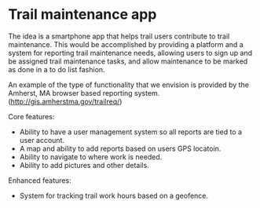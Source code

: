 # Trail maintenance app

The idea is a smartphone app that helps trail users contribute to trail maintenance.  This would be accomplished by providing a platform and a system for reporting trail maintenance needs, allowing users to sign up and be assigned trail maintenance tasks, and allow maintenance to be marked as done in a to do list fashion.

An example of the type of functionality that we envision is provided by the Amherst, MA browser based reporting system. (http://gis.amherstma.gov/trailreq/)

Core features:

+ Ability to have a user management system so all reports are tied to a user account.
+ A map and ability to add reports based on users GPS locatoin.
+ Ability to navigate to where work is needed.
+ Ability to add pictures and other details.
 
Enhanced features:

+ System for tracking trail work hours based on a geofence.
